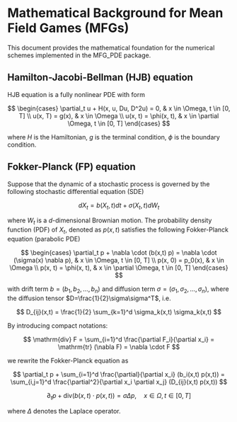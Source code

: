 # Mathematical Background for Mean Field Games (MFGs)

This document provides the mathematical foundation for the numerical schemes implemented in the MFG_PDE package.

## Hamilton-Jacobi-Bellman (HJB) equation

HJB equation is a fully nonlinear PDE with form

$$
\begin{cases}
    \partial_t u + H(x, u, Du, D^2u) = 0, & x \in \Omega, t \in [0, T] \\
    u(x, T) = g(x), & x \in \Omega \\
    u(x, t) = \phi(x, t), & x \in \partial \Omega, t \in [0, T]
\end{cases}
$$

where $H$ is the Hamiltonian, $g$ is the terminal condition, $\phi$ is the boundary condition.

## Fokker-Planck (FP) equation

Suppose that the dynamic of a stochastic process is governed by the following stochastic differential equation (SDE)

$$
dX_t = b(X_t,t) dt + \sigma(X_t,t) dW_t
$$

where $W_t$ is a $d$-dimensional Brownian motion. The probability density function (PDF) of $X_t$, denoted as $p(x,t)$ satisfies the following Fokker-Planck equation (parabolic PDE)

$$
\begin{cases}   
    \partial_t p + \nabla \cdot (b(x,t) p) = \nabla \cdot (\sigma(x) \nabla p), & x \in \Omega, t \in [0, T] \\
    p(x, 0) = p_0(x), & x \in \Omega \\
    p(x, t) = \phi(x, t), & x \in \partial \Omega, t \in [0, T]
\end{cases}
$$

with drift term $b = (b_1,b_2,\ldots,b_n)$ and diffusion term $\sigma = (\sigma_1,\sigma_2,\ldots,\sigma_n)$, where the diffusion tensor $D=\frac{1}{2}\sigma\sigma^T$, i.e.

$$
D_{ij}(x,t) = \frac{1}{2} \sum_{k=1}^d \sigma_k(x,t) \sigma_k(x,t)
$$

By introducing compact notations:

$$
\mathrm{div} F = \sum_{i=1}^d \frac{\partial F_i}{\partial x_i} = \mathrm{tr} (\nabla F) = \nabla \cdot F
$$

we rewrite the Fokker-Planck equation as

$$
\partial_t p + \sum_{i=1}^d \frac{\partial}{\partial x_i} (b_i(x,t) p(x,t)) = \sum_{i,j=1}^d \frac{\partial^2}{\partial x_i \partial x_j} (D_{ij}(x,t) p(x,t))
$$

$$
\partial_t p + \mathrm{div} (b(x,t)\cdot p(x,t)) = \sigma \Delta p, \quad x \in \Omega, t \in [0, T] 
$$

where $\Delta$ denotes the Laplace operator.
